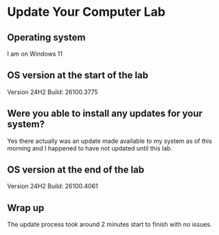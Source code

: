 # Update Your Computer Lab

## Operating system
I am on Windows 11


## OS version at the start of the lab
Version 24H2 Build: 26100.3775


## Were you able to install any updates for your system?
Yes there actually was an update made available to my system as of this morning and I happened to have not updated until this lab.


## OS version at the end of the lab
Version 24H2 Build: 26100.4061


## Wrap up
The update process took around 2 minutes start to finish with no issues.
